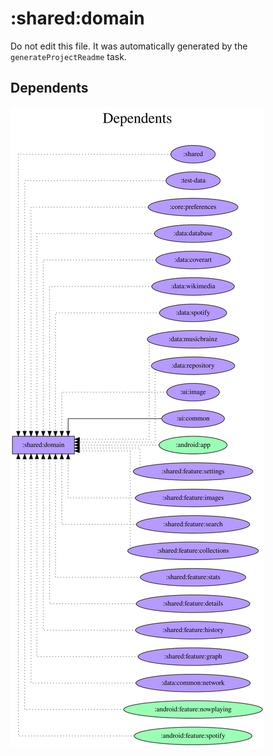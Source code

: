 # :shared:domain

Do not edit this file.
It was automatically generated by the `generateProjectReadme` task.

## Dependents
![](assets/module_dependent_graph.svg)